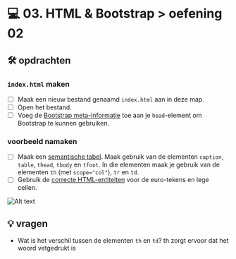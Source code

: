# 💻 03. HTML & Bootstrap > oefening 02

## 🛠️ opdrachten

### `index.html` maken

- [ ] Maak een nieuw bestand genaamd `index.html` aan in deze map.
- [ ] Open het bestand.
- [ ] Voeg de [Bootstrap meta-informatie](/README.md) toe aan je `head`-element om Bootstrap te kunnen gebruiken.

### voorbeeld namaken

- [ ] Maak een [semantische tabel](https://apwt.gitbook.io/g_webtechnologie/html/html-tabellen). Maak gebruik van de elementen `caption`, `table`, `thead`, `tbody` en `tfoot`. In die elementen maak je gebruik van de elementen `th` (met `scope="col"`), `tr` en `td`.
- [ ] Gebruik de [correcte HTML-entiteiten](https://apwt.gitbook.io/g_webtechnologie/html/html-speciale-karakters) voor de euro-tekens en lege cellen.

![Alt text](image.png)

## 💡 vragen

- Wat is het verschil tussen de elementen `th` en `td`?
th zorgt ervoor dat het woord vetgedrukt is
